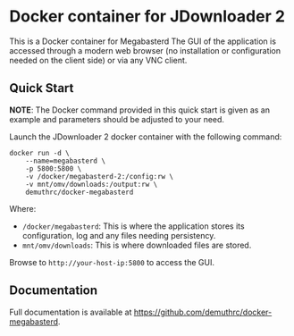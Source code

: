 # Docker container for JDownloader 2

This is a Docker container for Megabasterd
The GUI of the application is accessed through a modern web browser (no installation or configuration needed on the client side) or via any VNC client.



## Quick Start

**NOTE**: The Docker command provided in this quick start is given as an example
and parameters should be adjusted to your need.

Launch the JDownloader 2 docker container with the following command:
```
docker run -d \
    --name=megabasterd \
    -p 5800:5800 \
    -v /docker/megabasterd-2:/config:rw \
    -v mnt/omv/downloads:/output:rw \
    demuthrc/docker-megabasterd
```

Where:
  - `/docker/megabasterd`: This is where the application stores its configuration, log and any files needing persistency.
  - `mnt/omv/downloads`: This is where downloaded files are stored.

Browse to `http://your-host-ip:5800` to access the GUI.

## Documentation

Full documentation is available at https://github.com/demuthrc/docker-megabasterd.

